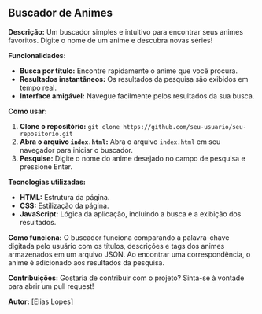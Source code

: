 ## Buscador de Animes 

**Descrição:**
Um buscador simples e intuitivo para encontrar seus animes favoritos. Digite o nome de um anime e descubra novas séries!

**Funcionalidades:**
* **Busca por título:** Encontre rapidamente o anime que você procura.
* **Resultados instantâneos:** Os resultados da pesquisa são exibidos em tempo real.
* **Interface amigável:** Navegue facilmente pelos resultados da sua busca.

**Como usar:**
1. **Clone o repositório:** `git clone https://github.com/seu-usuario/seu-repositorio.git`
2. **Abra o arquivo `index.html`:** Abra o arquivo `index.html` em seu navegador para iniciar o buscador.
3. **Pesquise:** Digite o nome do anime desejado no campo de pesquisa e pressione Enter.

**Tecnologias utilizadas:**
* **HTML:** Estrutura da página.
* **CSS:** Estilização da página.
* **JavaScript:** Lógica da aplicação, incluindo a busca e a exibição dos resultados.

**Como funciona:**
O buscador funciona comparando a palavra-chave digitada pelo usuário com os títulos, descrições e tags dos animes armazenados em um arquivo JSON. Ao encontrar uma correspondência, o anime é adicionado aos resultados da pesquisa.

**Contribuições:**
Gostaria de contribuir com o projeto? Sinta-se à vontade para abrir um pull request!

**Autor:**
[Elias Lopes]
